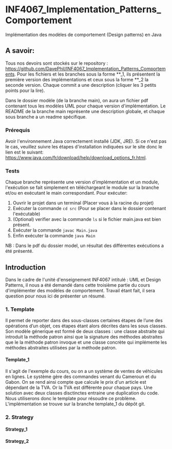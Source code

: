 # INF4067_Implementation_Patterns_Comportement
Implémentation des modèles de comportement (Design patterns) en Java


## A savoir:
Tous nos devoirs sont stockés sur le repository : https://github.com/DavePhil/INF4067_Implementation_Patterns_Comportements.
Pour les fichiers et les branches sous la forme **_1, ils présentent la première version des implémentations et ceux
sous la forme **_2 la seconde version. Chaque commit a une description (cliquer les 3 petits points pour
la lire).

Dans le dossier modèle (de la branche main), on aura un fichier pdf contenant tous les modèles UML pour chaque
version d'implémentation.
Le README de la branche main représente une description globale, et chaque sous branche a un
readme spécifique.

### Prérequis
Avoir l'environnement Java correctement installé (JDK, JRE). Si ce n'est pas le cas, veuillez
suivre les étapes d'installation indiquées sur le site donc le lien est le suivant:
https://www.java.com/fr/download/help/download_options_fr.html.

### Tests
Chaque branche représente une version d'implémentation et un module, l'exécution se fait simplement en téléchargeant
le module sur la branche et/ou en exécutant le main correspondant. 
Pour exécuter:

1. Ouvrir le projet dans un terminal (Placer vous à la racine du projet)
2. Exécuter la commande `cd src` (Pour se placer dans le dossier contenant l'exécutable)
3. (Optional) verifier avec la commande `ls` si le fichier main.java est bien présent.
4. Exécuter la commande `javac Main.java`
5. Enfin exécuter la commande `java Main`

NB : Dans le pdf du dossier model, un résultat des différentes exécutions a été présenté.

## Introduction
Dans le cadre de l'unité d'enseignement INF4067 intitulé : UML et Design Patterns, il nous a été
demandé dans cette troisième partie du cours d'implémenter des modèles de comportement. Travail étant fait,
il sera question pour nous ici de présenter un résumé.

### 1. Template
Il permet de reporter dans des sous-classes certaines étapes de l’une des opérations d’un objet, ces
étapes étant alors décrites dans les sous classes. Son modèle génerique est formé de
deux classes : une classe abstraite qui introduit la méthode patron ainsi que la signature
des méthodes abstraites que le la méthode patron invoque et une classe concrète qui implémente
les méthodes abstraites utilisées par la méthode patron.

#### Template_1
Il s'agit de l'exemple du cours, ou on a un système de ventes de véhicules en lignes.
Le système gère des commandes venant du Cameroun et du Gabon. On se rend ainsi compte que 
calcule le prix d'un article est dépendant de la TVA. Or la TVA est différente pour chaque
pays. Une solution avec deux classes disctinctes entraine une duplication du code. Nous utiliserons
donc le template pour résoudre ce problème.
L'implémentation se trouve sur la branche template_1 du dépôt git.


### 2. Strategy


#### Strategy_1


#### Strategy_2